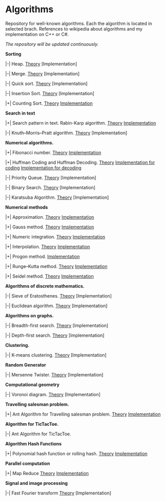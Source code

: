 # Algorithms

Repository for well-known algorithms.
Each the algorithm is located in selected brach.
References to wikipedia about algorithms and my implementation on С++ or C#.

*The repository will be updated continuously.*

**Sorting**

|-| Heap. [Theory](https://en.wikipedia.org/wiki/Heapsort) [Implementation]

|-| Merge. [Theory](https://en.wikipedia.org/wiki/Merge_sort) [Implementation]

|-| Quick sort. [Theory](https://en.wikipedia.org/wiki/Quicksort) [Implementation]

|-| Insertion Sort. [Theory](https://en.wikipedia.org/wiki/Insertion_sort) [Implementation]

|+| Counting Sort. [Theory](https://en.wikipedia.org/wiki/Counting_sort) [Implementation](https://github.com/sergbelom/Algorithms/tree/CountingSort/CountingSort/CountingSort)

**Search in text**

|+| Search pattern in text. Rabin-Karp algorithm. [Theory](https://en.wikipedia.org/wiki/Rabin–Karp_algorithm) [Implementation](https://github.com/sergbelom/Codereview/blob/master/AlgorithmRabinaKarpa.cpp)

|-| Knuth–Morris–Pratt algorithm. [Theory](https://en.wikipedia.org/wiki/Knuth–Morris–Pratt_algorithm) [Implementation]

**Numerical algorithms.**

|+| Fibonacci number. [Theory](https://en.wikipedia.org/wiki/Fibonacci_number) [Implementation](https://github.com/sergbelom/Algorithms/tree/FibonacciNumbers/FibonacciNumbers/FibonacciNumbers)

|+| Huffman Coding and Huffman Decoding. [Theory](https://en.wikipedia.org/wiki/Huffman_coding) [Implementation for coding](https://github.com/sergbelom/Algorithms/tree/HuffmanCoding/HuffmanCoding/HuffmanCoding) [Implementation for decoding](https://github.com/sergbelom/Algorithms/tree/HuffmanDecoding/HuffmanDeconing/HuffmanDeconing)

|-| Priority Queue. [Theory](https://en.wikipedia.org/wiki/Priority_queue) [Implementation]

|-| Binary Search. [Theory](https://en.wikipedia.org/wiki/Binary_search_algorithm) [Implementation]

|-| Karatsuba Algorithm. [Theory](https://en.wikipedia.org/wiki/Karatsuba_algorithm) [Implementation]

**Numerical methods**

|+| Approximation. [Theory](https://en.wikipedia.org/wiki/Approximation) [Implementation](https://github.com/sergbelom/Numeric_Method/blob/master/APPROXIMATION.cpp)

|+| Gauss method. [Theory](https://en.wikipedia.org/wiki/Gaussian_elimination) [Implementation](https://github.com/sergbelom/Numeric_Method/blob/master/GAUSS.cpp)

|+| Numeric integration. [Theory](https://en.wikipedia.org/wiki/Numerical_integration) [Implementation](https://github.com/sergbelom/Numeric_Method/blob/master/INTEGRATION.cpp)

|+| Interpolation. [Theory](https://en.wikipedia.org/wiki/Interpolation) [Implementation](https://github.com/sergbelom/Numeric_Method/blob/master/INTERPOLATION.cpp)

|+| Progon method. [Implementation](https://github.com/sergbelom/Numeric_Method/blob/master/PROGON.cpp)

|+| Runge–Kutta method. [Theory](https://en.wikipedia.org/wiki/Runge–Kutta_methods) [Implementation](https://github.com/sergbelom/Numeric_Method/blob/master/RUNGE-KUTT.cpp)

|+| Seidel method. [Theory](https://en.wikipedia.org/wiki/Gauss–Seidel_method) [Implementation](https://github.com/sergbelom/Numeric_Method/blob/master/ZEIDEL.cpp)

**Algorithms of discrete mathematics.**

|-| Sieve of Eratosthenes. [Theory](https://en.wikipedia.org/wiki/Sieve_of_Eratosthenes) [Implementation]

|-| Euclidean algorithm. [Theory](https://en.wikipedia.org/wiki/Euclidean_algorithm) [Implementation]

**Algorithms on graphs.**

|-| Breadth-first search. [Theory](https://en.wikipedia.org/wiki/Breadth-first_search) [Implementation]

|-| Depth-first search. [Theory](https://en.wikipedia.org/wiki/Depth-first_search) [Implementation]

**Clustering.**

|-| K-means clustering. [Theory](https://en.wikipedia.org/wiki/K-means_clustering) [Implementation]

**Random Generator**

|-| Mersenne Twister. [Theory](https://en.wikipedia.org/wiki/Mersenne_Twister) [Implementation]

**Computational geometry**

|-| Voronoi diagram. [Theory](https://en.wikipedia.org/wiki/Voronoi_diagram) [Implementation]

**Travelling salesman problem.**

|+| Ant Algorithm for Travelling salesman problem. [Theory](https://en.wikipedia.org/wiki/Ant_colony_optimization_algorithms) [Implementation](https://github.com/sergbelom/Algorithms/tree/AntAlgorithm/AntAlgorithmForSalesmenTask/AntAlgorithmForSalesmenTask)

**Algorithm for TicTacToe.**

|-| Ant Algorithm for TicTacToe.

**Algorithm Hash Functions**

|+| Polynomial hash function or rolling hash. [Theory](https://en.wikipedia.org/wiki/Rolling_hash) [Implementation](https://github.com/sergbelom/Codereview/blob/master/AlgorithmRabinaKarpa.cpp)

**Parallel computation**

|+| Map Reduce [Theory](https://en.wikipedia.org/wiki/MapReduce) [Implementation](https://github.com/sergbelom/Codereview/blob/master/MapReduce.cpp)

**Signal and image processing**

|-| Fast Fourier transform [Theory](https://en.wikipedia.org/wiki/Fast_Fourier_transform) [Implementation]

